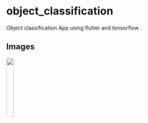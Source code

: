 # object_classification

Object classification App using flutter and tensorflow .

## Images

<img src="Screenshot_20220711-152714.jpg" width="20%" height="20%">
